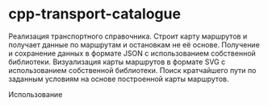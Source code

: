 # cpp-transport-catalogue
Реализация транспортного справочника. Строит карту маршрутов и получает данные по маршрутам и остановкам не её основе.
Получение и сохранение данных в формате JSON с использованием собственной библиотеки.
Визуализация карты маршрутов в формате SVG с использованием собственной библиотеки.
Поиск кратчайшего пути по заданным условиям на основе построенной карты маршрутов.

Использование

